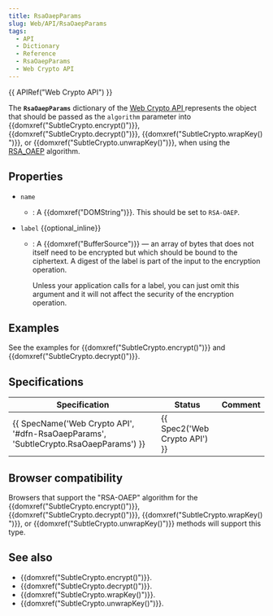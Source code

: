 ```yaml
---
title: RsaOaepParams
slug: Web/API/RsaOaepParams
tags:
  - API
  - Dictionary
  - Reference
  - RsaOaepParams
  - Web Crypto API
---
```

{{ APIRef("Web Crypto API") }}

The **`RsaOaepParams`** dictionary of the [Web Crypto API ](/en-US/docs/Web/API/Web_Crypto_API)represents the object that should be passed as the `algorithm` parameter into {{domxref("SubtleCrypto.encrypt()")}}, {{domxref("SubtleCrypto.decrypt()")}}, {{domxref("SubtleCrypto.wrapKey()")}}, or {{domxref("SubtleCrypto.unwrapKey()")}}, when using the [RSA_OAEP](/en-US/docs/Web/API/SubtleCrypto/encrypt#rsa-oaep) algorithm.

## Properties

- `name`
  - : A {{domxref("DOMString")}}. This should be set to `RSA-OAEP`.
- `label` {{optional_inline}}

  - : A {{domxref("BufferSource")}} — an array of bytes that does not itself need to be encrypted but which should be bound to the ciphertext. A digest of the label is part of the input to the encryption operation.

    Unless your application calls for a label, you can just omit this argument and it will not affect the security of the encryption operation.

## Examples

See the examples for {{domxref("SubtleCrypto.encrypt()")}} and {{domxref("SubtleCrypto.decrypt()")}}.

## Specifications

| Specification                                                                                                    | Status                                   | Comment |
| ---------------------------------------------------------------------------------------------------------------- | ---------------------------------------- | ------- |
| {{ SpecName('Web Crypto API', '#dfn-RsaOaepParams', 'SubtleCrypto.RsaOaepParams') }} | {{ Spec2('Web Crypto API') }} |         |

## Browser compatibility

Browsers that support the "RSA-OAEP" algorithm for the {{domxref("SubtleCrypto.encrypt()")}}, {{domxref("SubtleCrypto.decrypt()")}}, {{domxref("SubtleCrypto.wrapKey()")}}, or {{domxref("SubtleCrypto.unwrapKey()")}} methods will support this type.

## See also

- {{domxref("SubtleCrypto.encrypt()")}}.
- {{domxref("SubtleCrypto.decrypt()")}}.
- {{domxref("SubtleCrypto.wrapKey()")}}.
- {{domxref("SubtleCrypto.unwrapKey()")}}.
